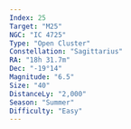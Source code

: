 ```yaml
---
Index: 25
Target: "M25"
NGC: "IC 4725"
Type: "Open Cluster"
Constellation: "Sagittarius"
RA: "18h 31.7m"
Dec: "-19°14"
Magnitude: "6.5"
Size: "40"
DistanceLy: "2,000"
Season: "Summer"
Difficulty: "Easy"
---
```

